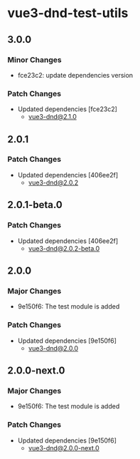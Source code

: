# vue3-dnd-test-utils

## 3.0.0

### Minor Changes

- fce23c2: update dependencies version

### Patch Changes

- Updated dependencies [fce23c2]
  - vue3-dnd@2.1.0

## 2.0.1

### Patch Changes

- Updated dependencies [406ee2f]
  - vue3-dnd@2.0.2

## 2.0.1-beta.0

### Patch Changes

- Updated dependencies [406ee2f]
  - vue3-dnd@2.0.2-beta.0

## 2.0.0

### Major Changes

- 9e150f6: The test module is added

### Patch Changes

- Updated dependencies [9e150f6]
  - vue3-dnd@2.0.0

## 2.0.0-next.0

### Major Changes

- 9e150f6: The test module is added

### Patch Changes

- Updated dependencies [9e150f6]
  - vue3-dnd@2.0.0-next.0
